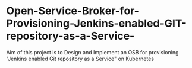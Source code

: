 # Open-Service-Broker-for-Provisioning-Jenkins-enabled-GIT-repository-as-a-Service-
Aim of this project is to Design and Implement an OSB for provisioning "Jenkins enabled Git repository as a Service" on Kubernetes
